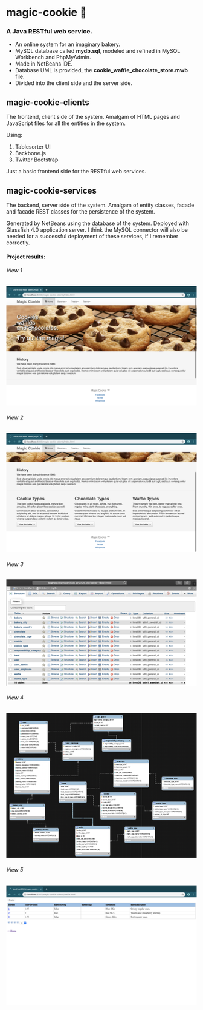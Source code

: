 # magic-cookie 🍪
### A Java RESTful web service.

* An online system for an imaginary bakery.
* MySQL database called <b>mydb.sql</b>, modeled and refined in MySQL Workbench and PhpMyAdmin.
* Made in NetBeans IDE.
* Database UML is provided, the <b>cookie_waffle_chocolate_store.mwb</b> file.
* Divided into the client side and the server side.

## magic-cookie-clients
The frontend, client side of the system. Amalgam of HTML pages and JavaScript files for all the entities in the system.

Using:
1. Tablesorter UI
1. Backbone.js
1. Twitter Bootstrap 

Just a basic frontend side for the RESTful web services.

## magic-cookie-services
The backend, server side of the system. Amalgam of entity classes, facade and facade REST classes for the persistence of the system.

Generated by NetBeans using the database of the system. Deployed with Glassfish 4.0 application server. I think the MySQL connector will also be needed for a successful deployment of these services, if I remember correctly.

#### Project results:
<h6>View 1</h6>
<img src="views/view-1.png" alt="View 1">
<h6>View 2</h6>
<img src="views/view-2.png" alt="View 2">
<h6>View 3</h6>
<img src="views/view-3.png" alt="View 3">
<h6>View 4</h6>
<img src="views/view-4.png" alt="View 4">
<h6>View 5</h6>
<img src="views/view-5.png" alt="View 5">





